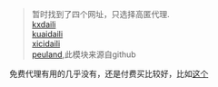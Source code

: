 > 暂时找到了四个网址，只选择高匿代理.  
[kxdaili](http://www.kxdaili.com/dailiip/1/1.html#ip)  
[kuaidaili](http://www.kuaidaili.com/free/inha/1/)  
[xicidaili](http://www.xicidaili.com/nn/1)  
[peuland](https://proxy.peuland.com/proxy/search_proxy.php),此模块来源自github  

免费代理有用的几乎没有，还是付费买比较好，比如[这个](http://www.daili6:66.net/)
